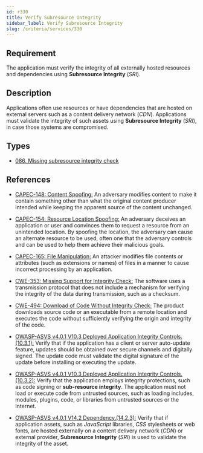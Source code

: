```yaml
---
id: r330
title: Verify Subresource Integrity
sidebar_label: Verify Subresource Integrity
slug: /criteria/services/330
---
```


## Requirement

The application must verify the integrity
of all externally hosted resources
and dependencies using **Subresource Integrity** (*SRI*).

## Description

Applications often use resources
or have dependencies
that are hosted on external servers
such as a content delivery network (*CDN*).
Applications must validate the integrity
of such assets using **Subresource Integrity** (*SRI*),
in case those systems are compromised.

## Types

- [086. Missing subresource integrity check](/types/086)

## References

- [CAPEC-148: Content Spoofing:](http://capec.mitre.org/data/definitions/148.html)
An adversary modifies content
to make it contain something other than
what the original content producer intended
while keeping the apparent source
of the content unchanged.

- [CAPEC-154: Resource Location Spoofing:](http://capec.mitre.org/data/definitions/154.html)
An adversary deceives an application
or user and convinces them
to request a resource
from an unintended location.
By spoofing the location,
the adversary
can cause an alternate resource
to be used,
often one that the adversary controls
and can be used to help them
achieve their malicious goals.

- [CAPEC-165: File Manipulation:](http://capec.mitre.org/data/definitions/165.html)
An attacker modifies file contents
or attributes (such as extensions or names)
of files in a manner to cause
incorrect processing by an application.

- [CWE-353: Missing Support for Integrity Check:](https://cwe.mitre.org/data/definitions/353.html)
The software uses a transmission protocol
that does not include a mechanism
for verifying the integrity of the data
during transmission,
such as a checksum.

- [CWE-494: Download of Code Without Integrity Check:](https://cwe.mitre.org/data/definitions/494.html)
The product downloads source code
or an executable from a remote location
and executes the code
without sufficiently verifying the origin
and integrity of the code.

- [OWASP-ASVS v4.0.1 V10.3 Deployed Application Integrity Controls.(10.3.1):](https://owasp.org/www-project-application-security-verification-standard/)
Verify that if the application
has a client or server auto-update feature,
updates should be obtained over secure channels
and digitally signed.
The update code
must validate the digital signature
of the update before installing
or executing the update.

- [OWASP-ASVS v4.0.1 V10.3 Deployed Application Integrity Controls.(10.3.2):](https://owasp.org/www-project-application-security-verification-standard/)
Verify that the application employs
integrity protections,
such as code signing
or **sub-resource integrity**.
The application
must not load or execute code
from untrusted sources,
such as loading includes,
modules, plugins, code,
or libraries from untrusted sources
or the Internet.

- [OWASP-ASVS v4.0.1 V14.2 Dependency.(14.2.3):](https://owasp.org/www-project-application-security-verification-standard/)
Verify that if application assets,
such as *JavaScript* libraries,
*CSS* stylesheets or web fonts,
are hosted externally
on a content delivery network (*CDN*) or external provider,
**Subresource Integrity** (*SRI*)
is used to validate the integrity
of the asset.

